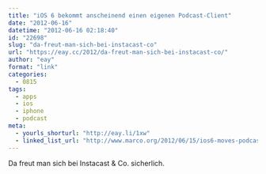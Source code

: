 ```yaml
---
title: "iOS 6 bekommt anscheinend einen eigenen Podcast-Client"
date: "2012-06-16"
datetime: "2012-06-16 02:18:40"
id: "22698"
slug: "da-freut-man-sich-bei-instacast-co"
url: "https://eay.cc/2012/da-freut-man-sich-bei-instacast-co/"
author: "eay"
format: "link"
categories:
  - 0815
tags:
  - apps
  - ios
  - iphone
  - podcast
meta:
  - yourls_shorturl: "http://eay.li/1xw"
  - linked_list_url: "http://www.marco.org/2012/06/15/ios6-moves-podcasts-to-separate-app"
---
```


Da freut man sich bei Instacast & Co. sicherlich.
